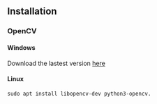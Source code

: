 ## Installation

### OpenCV

#### Windows
Download the lastest version  [here](https://opencv.org/releases/)

#### Linux 
```
sudo apt install libopencv-dev python3-opencv.
```



